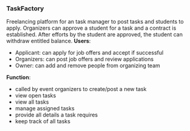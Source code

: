 ### TaskFactory
Freelancing platform for an task manager to post tasks and students to apply. Organizers can approve a student for a task and a contract is established. After efforts by the student are approved, the student can withdraw entitled balance.
**Users**: 
- Applicant: can apply for job offers and accept if successful 
- Organizers: can post job offers and review applications
- Owner: can add and remove people from organizing team

**Function**:
- called by event organizers to create/post a new task
- view open tasks
- view all tasks
- manage assigned tasks
- provide all details a task requires
- keep track of all tasks
